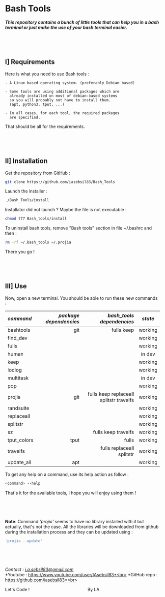 # **Bash Tools**

***This repository contains a bunch of little tools that can help you in a bash terminal or just make the use of your bash terminal easier.***

&nbsp;

&nbsp;



## I] Requirements

Here is what you need to use Bash tools :

    - A Linux based operating system. (preferably Debian based)

    - Some tools are using additional packages which are
      already installed on most of debian-based systems
      so you will probably not have to install them.
      (apt, python3, tput, ...)

    - In all cases, for each tool, the required packages
      are specified.

That should be all for the requirements.

&nbsp;

&nbsp;



## II] Installation

Get the repository from GitHub :
```bash
git clone https://github.com/iasebsil83/Bash_Tools
```

Launch the installer :
```bash
./Bash_Tools/install
```

Installator did not launch ?
Maybe the file is not executable :
```bash
chmod 777 Bash_tools/install
```

To uninstall bash tools, remove "Bash tools" section in file ~/.bashrc and then :
```bash
rm -rf ~/.bash_tools ~/.projia
```

There you go !

&nbsp;

&nbsp;



## III] Use

Now, open a new terminal.
You should be able to run these new commands :

|  *command*  |*package dependencies*|       *bash_tools dependencies*       | *state* |
|:------------|---------------------:|--------------------------------------:|:-------:|
| bashtools   |                  git |                            fulls keep | working |
| find_dev    |                      |                                       | working |
| fulls       |                      |                                       | working |
| human       |                      |                                       |  in dev |
| keep        |                      |                                       | working |
| loclog      |                      |                                       | working |
| multitask   |                      |                                       |  in dev |
| pop         |                      |                                       | working |
| projia      |                  git |fulls keep replaceall splitstr travelfs| working |
| randsuite   |                      |                                       | working |
| replaceall  |                      |                                       | working |
| splitstr    |                      |                                       | working |
| sz          |                      |                   fulls keep travelfs | working |
| tput_colors |                 tput |                                 fulls | working |
| travelfs    |                      |             fulls replaceall splitstr | working |
| update_all  |                  apt |                                       | working |

To get any help on a command, use its help action as follow :
```bash
<command> --help
```

That's it for the available tools, I hope you will enjoy using them !

&nbsp;

&nbsp;

**Note**: Command *'projia'* seems to have no library installed with it but actually,
that's not the case. All the libraries will be downloaded from github during the
installation process and they can be updated using :
```bash
'projia --update'
```

&nbsp;

&nbsp;



*Contact     : i.a.sebsil83@gmail.com*<br>
*Youtube     : https://www.youtube.com/user/IAsebsil83*<br>
*GitHub repo : https://github.com/iasebsil83*<br>

Let's Code ! &nbsp;&nbsp;&nbsp;&nbsp;&nbsp;&nbsp;&nbsp;
&nbsp;&nbsp;&nbsp;&nbsp;&nbsp;&nbsp;&nbsp;&nbsp;&nbsp;
&nbsp;&nbsp;&nbsp;&nbsp;&nbsp;&nbsp;&nbsp;&nbsp;&nbsp;
&nbsp;&nbsp;&nbsp;&nbsp;&nbsp;&nbsp;&nbsp;&nbsp;&nbsp;
&nbsp;&nbsp;&nbsp;&nbsp;&nbsp;&nbsp;&nbsp;&nbsp;&nbsp;By I.A.
